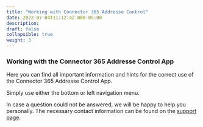 ```yaml
---
title: "Working with Connector 365 Addresse Control"
date: 2022-07-04T11:12:42.000-05:00
description: 
draft: false
collapsible: true
weight: 3
---
```

### Working with the Connector 365 Addresse Control App

Here you can find all important information and hints for the correct use of the Connector 365 Addresse Control App.

Simply use either the bottom or left navigation menu.

In case a question could not be answered, we will be happy to help you personally. 
The necessary contact information can be found on the [support page](en-us/apps/help-and-support/).